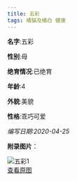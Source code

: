 ```yaml
---
title: 五彩
tags: 橘猫及橘白 健康 
---
```


**名字**:五彩

**性别**:母

**绝育情况**:已绝育

**年龄**:4

**外貌**:美貌

**性格**:乖巧可爱

*编写日期:2020-04-25*

**附录图片**：

![五彩1](http://q9a0pgz83.bkt.clouddn.com/cats/m_五彩1.jpg)    
[查看原图](http://q9a0pgz83.bkt.clouddn.com/cats/l_五彩1.jpg)    
